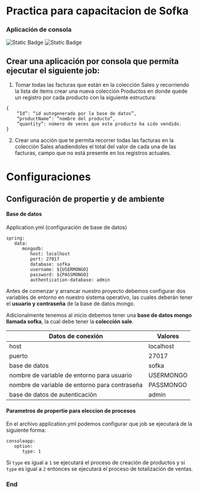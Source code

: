 # Practica para capacitacion de Sofka
### Aplicación de consola

 ![Static Badge](https://img.shields.io/badge/0.0.1-version-%2300bab4) ![Static Badge](https://img.shields.io/badge/0.0.1-release-%2300bab4)

## Crear una aplicación por consola que permita ejecutar el siguiente job:

1. Tomar todas las facturas que están en la colección Sales y recorriendo la lista de items crear una nueva colección Productos en donde quede un registro por cada producto con la siguiente estructura:

```
{
	“Id”: “id autogenerado por la base de datos”,
	“productName”: “nombre del producto”,
	“quantity”: número de veces que este producto ha sido vendido.
}
```
2. Crear una acción que te permita recorrer todas las facturas en la colección Sales añadiendoles el total del valor de cada una de las facturas, campo que no está presente en los registros actuales.

# Configuraciones
## Configuración de propertie y de ambiente

#### Base de datos

Application.yml (configuración de base de datos)

```
spring:
   data:
      mongodb:
         host: localhost
         port: 27017
         database: sofka
         username: ${USERMONGO}
         password: ${PASSMONGO}
         authentication-database: admin 
```

Antes de comenzar y arrancar nuestro proyecto debemos configurar dos variables de entorno en nuestro sistema operativo, las cuales deberán tener el **usuario y contraseña** de la base de datos mongo.

Adicionalmente tenemos al inicio debemos tener una **base de datos mongo llamada sofka**, la cual  debe tener la **colección sale**.

Datos de conexión  | Valores
------------- | -------------
host  | localhost
puerto | 27017
base de datos  | sofka
nombre de variable de entorno para usuario  | USERMONGO
nombre de variable de entorno para contraseña  | PASSMONGO
base de datos de autenticación | admin

#### Parametros de propertie para eleccion de procesos

En el archivo application.yml podemos configurar que job se ejecutará de la siguiente forma:

```
consoleapp:
   option:
      type: 1
```

Si  ```type``` es igual a ```1``` se ejecutará el proceso de creación de productos y si ```type``` es igual a ```2``` entonces se ejecutará el proceso de totalización de ventas.

### End
